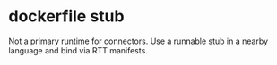 # dockerfile stub
Not a primary runtime for connectors. Use a runnable stub in a nearby language and bind via RTT manifests.